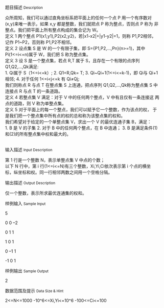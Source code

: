<div class="panel panel-default">
<div class="area-title">
<span>
题目描述
<small>Description</small>
</span></div>
<div class="panel-body">

<p>众所周知，我们可以通过直角坐标系把平面上的任何一个点 P 用一个有序数对 (x,y)来唯一表示，如果 x,y 都是整数，我们就把点 P 称为整点，否则点 P 称为 非整点。我们把平面上所有整点构成的集合记为 W。 <br>定义 1 两个整点 P1(x1,y1),P2(x2,y2)，若|x1-x2|+|y1-y2|=1，则称 P1,P2相邻，记作 P1~P2，否则称 P1,P2不相邻。 <br>定义 2 设点集 S 是 W 的一个有限子集，即 S={P1,P2,…,Pn}(n&gt;=1)，其中 Pi(1&lt;=i&lt;=n)属于 W，我们把 S 称为整点集。 <br>定义 3 设 S 是一个整点集，若点 R,T 属于 S，且存在一个有限的点序列 Q1,Q2,…,Qk满足: <br>1. Qi属于 S（1&lt;=i&lt;=k）; 2. Q1=R,Qk= T; 3. Qi~Qi+1(1&lt;=i&lt;=k-1)，即 Qi与 Qi+1相邻; 4. 对于任何 1&lt;=i&lt;j&lt;=k 有 Qi≠Qj; <br>我们则称点 R 与点 T 在整点集 S 上连通，把点序列 Q1,Q2,…,Qk称为整点集 S 中 连接点 R 与点 T 的一条道路。 <br>定义 4 若整点集 V 满足：对于 V 中的任何两个整点，V 中有且仅有一条连接这 两点的道路，则 V 称为单整点集。 <br>定义 5 对于平面上的每一个整点，我们可以赋予它一个整数，作为该点的权， 于是我们把一个整点集中所有点的权的总和称为该整点集的权和。 <br>我们希望对于给定的一个单整点集 V，求出一个 V 的最优连通子集 B，满足： <br>1. B 是 V 的子集 2. 对于 B 中的任何两个整点，在 B 中连通； 3. B 是满足条件(1)和(2)的所有整点集中权和最大的。 <br><br></p>

</div>
</div>

<div class="panel panel-default">
<div class="area-title">
<span>
输入描述
<small>Input Description</small>
</span></div>
<div class="panel-body">
<p>第 1 行是一个整数 N，表示单整点集 V 中点的个数； <br>以下 N 行中，第 i 行(1&lt;=i&lt;=N)有三个整数，Xi,Yi,Ci依次表示第 i 个点的横坐 标，纵坐标和权。同一行相邻两数之间用一个空格分隔。</p>

</div>
</div>
<div  class="panel panel-default">
<div class="area-title">
<span>
输出描述
<small>Output Description</small>
</span></div>
<div class="panel-body">

<p>仅一个整数，表示所求最优连通集的权和。</p>

</div>
</div>


<div class="panel panel-default">
<div class="area-title">
<span>
样例输入
<small>Sample Input</small>
</span></div>
<div class="panel-body">
<p>5</p>
<p>0 0 –2</p>
<p>0 1 1</p>
<p>1 0 1</p>
<p>0 –1 1</p>
<p>-1 0 1</p>

</div>
</div>

<div class="panel panel-default">
<div class="area-title">
<span>
样例输出
<small>Sample Output</small>
</span></div>
<div class="panel-body">
<p>2</p>

</div>
</div>

<div class="panel panel-default">
<div class="area-title">
<span>
数据范围及提示
<small>Data Size & Hint</small>
</span></div>
<div class="panel-body">
<p>2&lt;=N&lt;=1000 -10^6&lt;=Xi,Yi&lt;=10^6 -100&lt;=Ci&lt;=100 </p>
</div>
</div>